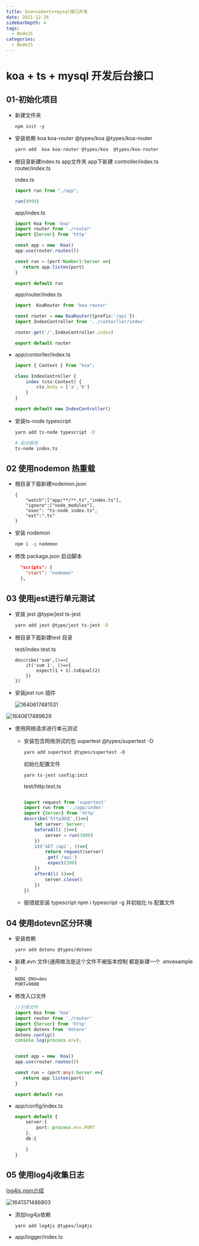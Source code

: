 ```yaml
---
title: koa+node+ts+mysql接口开发
date: 2021-12-26
sidebarDepth: 4
tags:
  - NodeJS
categories:
  - NodeJS
---
```


# koa + ts + mysql 开发后台接口

## 01-初始化项目

- 新建文件夹 

  ```
  npm init -y
  ```

- 安装依赖 koa koa-router @types/koa  @types/koa-router

  ```bash
  yarn add  koa koa-router @types/koa  @types/koa-router
  ```

- 根目录新建index.ts   app文件夹 app下新建 controller/index.ts router/index.ts

  index.ts

  ```typescript
  import run from "./app";
  
  run(9999)
  ```

  app/index.ts

  ```typescript
  import Koa from 'koa'
  import router from './router'
  import {Server} from 'http'
  
  const app = new  Koa()
  app.use(router.routes())
  
  const run = (port:Number):Server =>{
     return app.listen(port)
  }
  
  export default run
  ```

  app/router/index.ts

  ```typescript
  import  KoaRouter from 'koa-router'
  
  const router = new KoaRouter({prefix:'/api'})
  import IndexController from '../contorller/index'
  
  router.get('/',IndexController.index)
  
  export default router
  
  ```

- app/contorller/index.ts

  ```typescript
  import { Context } from "koa";
  
  class IndexController {
      index (ctx:Context) {
          ctx.body = ['a','b']
      }
  }
  
  export default new IndexController()
  ```

  

- 安装ts-node  typescript

  ```bash
  yarn add ts-node typescript -D
  
  # 启动服务
  ts-node index.ts
  ```

  

## 02 使用nodemon 热重载

- 根目录下面新建nodemon.json

  ```
  {
      "watch":["app/**/**.ts","index.ts"],
      "ignore":["node_modules"],
      "exec": "ts-node index.ts",
      "ext":".ts"
  }
  ```

- 安装 nodemon 

  ```bash
  npm i -g nodemon
  ```

- 修改 package.json 启动脚本

  ```json
    "scripts": {
      "start": "nodemon"
    },
  ```

## 03 使用jest进行单元测试

- 安装 jest @type/jest  ts-jest

  ```bash
  yarn add jest @type/jest ts-jest -D
  ```

- 根目录下面新建test 目录

  test/index.test.ts

  ```
  describe('sum',()=>{
      it('sum 1', ()=>{
          expect(1 + 1).toEqual(2)
      })
  })
  ```

- 安装jest run 插件

  ![1640617481531](https://gitee.com/chuanyuan_an/tuchuang/raw/master/image/202112/27/230442-600148.png)

![1640617489629](https://gitee.com/chuanyuan_an/tuchuang/raw/master/image/202112/27/230451-988170.png)

- 使用网络请求进行单元测试

  - 安装包含网络测试的包 supertest @types/supertest -D 

    ```
    yarn add supertest @types/supertest -D
    ```

    初始化配置文件

    ```
    yarn ts-jest config:init
    ```

    test/http.test.ts

    ```typescript
    
    import request from 'supertest'
    import run from '../app/index'
    import {Server} from 'http'
    describe('http测试',()=>{
        let server: Server;
        beforeAll( ()=>{
            server = run(3000)
        })
        it('GET /api', ()=>{
            return request(server)
            .get('/api')
            .expect(200)
        })
        afterAll( ()=>{
            server.close()
        })
    })
    ```

  - 报错就安装 typescript      npm i  typescript   -g 并初始化 ts 配置文件

    

## 04 使用dotevn区分环境

- 安装依赖

  ```
  yarn add dotenv @types/dotenv
  ```

- 新建.evn 文件(通用做法是这个文件不被版本控制 都是新建一个 .envexample )

  ```
  NODE_ENV=dev
  PORT=9000
  ```

  

- 修改入口文件

  ```typescript
  //引用文件
  import Koa from 'koa'
  import router from './router'
  import {Server} from 'http'
  import dotenv from 'dotenv'
  dotenv.config()
  console.log(process.env);
  
  
  const app = new  Koa()
  app.use(router.routes())
  
  const run = (port:any):Server =>{
     return app.listen(port)
  }
  
  export default run
  ```

- app/config/index.ts

  ```typescript
  export default {
      server:{
          port: process.env.PORT
      },
      db:{
  
      }
  }
  ```

## 05 使用log4j收集日志

[log4js npm介绍](https://www.npmjs.com/package/log4js)

![1641371486803](C:\Users\admin\AppData\Roaming\Typora\typora-user-images\1641371486803.png)

- 添加log4js依赖

  ```
  yarn add log4js @types/log4js
  ```

- app/logger/index.ts